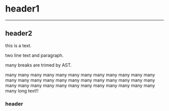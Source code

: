 header1
==================

---

header2
--------------------------------------------------               

this   is a text.            

two  line
text and  paragraph.



many breaks are trimed by AST.

many many many many many many many many many many many many many many many many many many many many many many many many many many many many many many many many many many many many many long text!!



###              header
